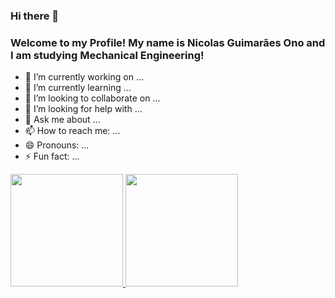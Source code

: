 ### Hi there 👋 
### Welcome to my Profile! My name is Nicolas Guimarães Ono and I am studying Mechanical Engineering!

- 🔭 I’m currently working on ...
- 🌱 I’m currently learning ...
- 👯 I’m looking to collaborate on ...
- 🤔 I’m looking for help with ...
- 💬 Ask me about ...
- 📫 How to reach me: ...
- 😄 Pronouns: ...
- ⚡ Fun fact: ...

<div>
  <a href="https://github.com/NicolasOno">
  <img height="180em" src="https://github-readme-stats.vercel.app/api?username=NicolasOno&show_icons=true&theme=dark&include_all_commits=true&count_private=true"/>
  <img height="180em" src="https://github-readme-stats.vercel.app/api/top-langs/?username=NicolasOno&layout=compact&langs_count=16&theme=dark"/>
</div>
  
